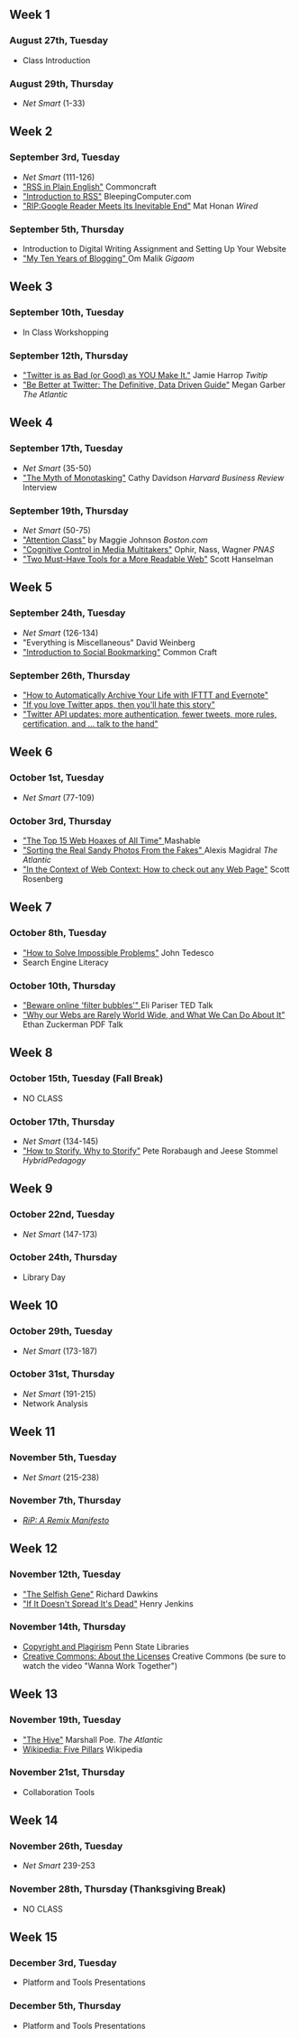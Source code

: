 ## Week 1
### August 27th, Tuesday 
* Class Introduction

### August 29th, Thursday
* *Net Smart* (1-33)

## Week 2 
### September 3rd, Tuesday
* *Net Smart* (111-126)
* ["RSS in Plain English"](http://www.youtube.com/watch?v=0klgLsSxGsU) Commoncraft
* ["Introduction to RSS"](http://www.bleepingcomputer.com/tutorials/introduction-to-rss/) BleepingComputer.com
* ["RIP:Google Reader Meets Its Inevitable End"](http://www.wired.com/gadgetlab/2013/03/r-i-p-google-reader/) Mat Honan *Wired*

### September 5th, Thursday
* Introduction to Digital Writing Assignment and Setting Up Your Website
* [ "My Ten Years of Blogging" ](http://gigaom.com/2011/11/26/10-years-gigaom/) Om Malik *Gigaom*

## Week 3 
### September 10th, Tuesday
* In Class Workshopping

### September 12th, Thursday
* ["Twitter is as Bad (or Good) as YOU Make It."](http://www.twitip.com/twitter-is-as-bad-or-as-good-as-you-make-it/) Jamie Harrop *Twitip* 
* ["Be Better at Twitter: The Definitive, Data Driven Guide"](http://www.theatlantic.com/technology/archive/2012/01/be-better-at-twitter-the-definitive-data-driven-guide/252273/) Megan Garber *The Atlantic*

## Week 4 
### September 17th, Tuesday
* *Net Smart* (35-50)
* ["The Myth of Monotasking"](http://blogs.hbr.org/ideacast/2011/11/the-myth-of-monotasking.html) Cathy Davidson *Harvard Business Review* Interview

### September 19th, Thursday
* *Net Smart* (50-75)
* ["Attention Class"](http://www.boston.com/news/education/higher/articles/2008/06/29/attention_class/?page=full) by Maggie Johnson *Boston.com*
* ["Cognitive Control in Media Multitakers"](https://dl.dropboxusercontent.com/u/82198/COM200/CognitveControlMultiTasking.pdf) Ophir, Nass, Wagner *PNAS*
* ["Two Must-Have Tools for a More Readable Web"](http://www.hanselman.com/blog/TwoMustHaveToolsForAMoreReadableWeb.aspx) Scott Hanselman

## Week 5
### September 24th, Tuesday
* *Net Smart* (126-134)
* "Everything is Miscellaneous" David Weinberg
* ["Introduction to Social Bookmarking"](http://www.commoncraft.com/video/social-bookmarking) Common Craft

### September 26th, Thursday
* ["How to Automatically Archive Your Life with IFTTT and Evernote"](http://lifehacker.com/5935658/how-to-automatically-archive-your-life-with-ifttt-and-evernote)
* ["If you love Twitter apps, then you'll hate this story"](http://venturebeat.com/2012/09/20/ifttt-twitter/)
* ["Twitter API updates: more authentication, fewer tweets, more rules, certification, and … talk to the hand"](http://venturebeat.com/2012/08/16/twitter-api-updates-more-authentication-fewer-tweets-more-rules-certification-and-talk-to-the-hand/)

## Week 6
### October 1st, Tuesday 
* *Net Smart* (77-109)

### October 3rd, Thursday
* [ "The Top 15 Web Hoaxes of All Time" ](http://mashable.com/2009/07/15/internet-hoaxes/) Mashable
* [ "Sorting the Real Sandy Photos From the Fakes" ](http://www.theatlantic.com/technology/archive/2012/10/sorting-the-real-sandy-photos-from-the-fakes/264243/ ) Alexis Magidral *The Atlantic*
* ["In the Context of Web Context: How to check out any Web Page"](http://www.wordyard.com/2010/09/14/in-the-context-of-web-context-how-to-check-out-any-web-page/) Scott Rosenberg

## Week 7
### October 8th, Tuesday
* ["How to Solve Impossible Problems"](http://www.johntedesco.net/blog/2012/06/21/how-to-solve-impossible-problems-daniel-russells-awesome-google-search-techniques/) John Tedesco
* Search Engine Literacy

### October 10th, Thursday
* [ "Beware online 'filter bubbles'" ](http://www.ted.com/talks/eli_pariser_beware_online_filter_bubbles.html) Eli Pariser TED Talk
* [ "Why our Webs are Rarely World Wide, and What We Can Do About It" ](http://personaldemocracy.com/media/why-our-webs-are-rarely-world-wide-and-what-we-can-do-about-it) Ethan Zuckerman PDF Talk

## Week 8
### October 15th, Tuesday (Fall Break)
* NO CLASS

### October 17th, Thursday
* *Net Smart* (134-145)
* ["How to Storify. Why to Storify"](http://www.hybridpedagogy.com/Journal/files/How_to_Storify.html) Pete Rorabaugh and Jeese Stommel *HybridPedagogy* 

## Week 9
### October 22nd, Tuesday
* *Net Smart* (147-173)

### October 24th, Thursday
* Library Day

## Week 10
### October 29th, Tuesday
* *Net Smart* (173-187)

### October 31st, Thursday
* *Net Smart* (191-215)
* Network Analysis

## Week 11
### November 5th, Tuesday
* *Net Smart* (215-238)

### November 7th, Thursday
* [*RiP: A Remix Manifesto*](http://vimeo.com/8040182)

## Week 12
### November 12th, Tuesday
* ["The Selfish Gene"](http://www.rubinghscience.org/memetics/dawkinsmemes.html) Richard Dawkins
* ["If It Doesn't Spread It's Dead"](http://henryjenkins.org/2009/02/if_it_doesnt_spread_its_dead_p.html) Henry Jenkins

### November 14th, Thursday
* [Copyright and Plagirism](http://www.libraries.psu.edu/psul/lls/students/using_information.html) Penn State Libraries
* [Creative Commons: About the Licenses](http://creativecommons.org/licenses/) Creative Commons (be sure to watch the video "Wanna Work Together")

## Week 13
### November 19th, Tuesday
* ["The Hive"](http://www.theatlantic.com/magazine/archive/2006/09/the-hive/305118/?single_page=true) Marshall Poe. *The Atlantic*
* [Wikipedia: Five Pillars](http://en.wikipedia.org/wiki/Wikipedia:Five_pillars) Wikipedia

### November 21st, Thursday
* Collaboration Tools

## Week 14
### November 26th, Tuesday
* *Net Smart* 239-253

### November 28th, Thursday (Thanksgiving Break)
* NO CLASS

## Week 15
### December 3rd, Tuesday
* Platform and Tools Presentations

### December 5th, Thursday
* Platform and Tools Presentations
